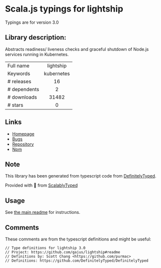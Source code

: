 
# Scala.js typings for lightship

Typings are for version 3.0

## Library description:
Abstracts readiness/ liveness checks and graceful shutdown of Node.js services running in Kubernetes.

|                    |                 |
| ------------------ | :-------------: |
| Full name          | lightship |
| Keywords           | kubernetes |
| # releases         | 16 |
| # dependents       | 2 |
| # downloads        | 31482 |
| # stars            | 0 |

## Links
- [Homepage](https://github.com/gajus/lightship#readme)
- [Bugs](https://github.com/gajus/lightship/issues)
- [Repository](https://github.com/gajus/lightship)
- [Npm](https://www.npmjs.com/package/lightship)
    


## Note
This library has been generated from typescript code from [DefinitelyTyped](https://definitelytyped.org).

Provided with :purple_heart: from [ScalablyTyped](https://github.com/oyvindberg/ScalablyTyped)

## Usage
See [the main readme](../../readme.md) for instructions.

## Comments

These comments are from the typescript definitions and might be useful:
```
// Type definitions for lightship 3.0
// Project: https://github.com/gajus/lightship#readme
// Definitions by: Scott Chang <https://github.com/purmac>
// Definitions: https://github.com/DefinitelyTyped/DefinitelyTyped

```

